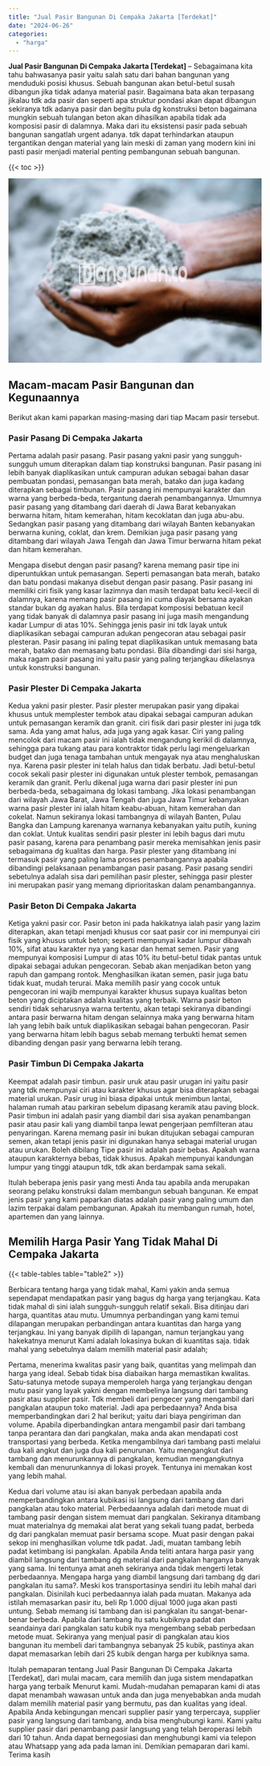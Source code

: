 ```yaml
---
title: "Jual Pasir Bangunan Di Cempaka Jakarta [Terdekat]"
date: "2024-06-26"
categories: 
  - "harga"
---
```


**Jual Pasir Bangunan Di Cempaka Jakarta \[Terdekat\]** – Sebagaimana kita tahu bahwasanya pasir yaitu salah satu dari bahan bangunan yang menduduki posisi khusus. Sebuah bangunan akan betul-betul susah dibangun jika tidak adanya material pasir. Bagaimana bata akan terpasang jikalau tdk ada pasir dan seperti apa struktur pondasi akan dapat dibangun sekiranya tdk adanya pasir dan begitu pula dg konstruksi beton bagaimana mungkin sebuah tulangan beton akan dihasilkan apabila tidak ada komposisi pasir di dalamnya. Maka dari itu eksistensi pasir pada sebuah bangunan sangatlah urgent adanya. tdk dapat terhindarkan ataupun tergantikan dengan material yang lain meski di zaman yang modern kini ini pasti pasir menjadi material penting pembangunan sebuah bangunan.

{{< toc >}}

![Jual Pasir Bangunan Di Cempaka Jakarta [Terdekat]](/images/jual-pasir-bangunan-50.png)

## Macam-macam Pasir Bangunan dan Kegunaannya

Berikut akan kami paparkan masing-masing dari tiap Macam pasir tersebut.

### Pasir Pasang Di Cempaka Jakarta

Pertama adalah pasir pasang. Pasir pasang yakni pasir yang sungguh-sungguh umum diterapkan dalam tiap konstruksi bangunan. Pasir pasang ini lebih banyak diaplikasikan untuk campuran adukan sebagai bahan dasar pembuatan pondasi, pemasangan bata merah, batako dan juga kadang diterapkan sebagai timbunan. Pasir pasang ini mempunyai karakter dan warna yang berbeda-beda, tergantung daerah penambangannya. Umumnya pasir pasang yang ditambang dari daerah di Jawa Barat kebanyakan berwarna hitam, hitam kemerahan, hitam kecoklatan dan juga abu-abu. Sedangkan pasir pasang yang ditambang dari wilayah Banten kebanyakan berwarna kuning, coklat, dan krem. Demikian juga pasir pasang yang ditambang dari wilayah Jawa Tengah dan Jawa Timur berwarna hitam pekat dan hitam kemerahan.

Mengapa disebut dengan pasir pasang? karena memang pasir tipe ini diperuntukkan untuk pemasangan. Seperti pemasangan bata merah, batako dan batu pondasi makanya disebut dengan pasir pasang. Pasir pasang ini memiliki ciri fisik yang kasar lazimnya dan masih terdapat batu kecil-kecil di dalamnya, karena memang pasir pasang ini cuma diayak bersama ayakan standar bukan dg ayakan halus. Bila terdapat komposisi bebatuan kecil yang tidak banyak di dalamnya pasir pasang ini juga masih mengandung kadar Lumpur di atas 10%. Sehingga jenis pasir ini tdk layak untuk diaplikasikan sebagai campuran adukan pengecoran atau sebagai pasir plesteran. Pasir pasang ini paling tepat diaplikasikan untuk memasang bata merah, batako dan memasang batu pondasi. Bila dibandingi dari sisi harga, maka ragam pasir pasang ini yaitu pasir yang paling terjangkau dikelasnya untuk konstruksi bangunan.

### Pasir Plester Di Cempaka Jakarta

Kedua yakni pasir plester. Pasir plester merupakan pasir yang dipakai khusus untuk memplester tembok atau dipakai sebagai campuran adukan untuk pemasangan keramik dan granit. ciri fisik dari pasir plester ini juga tdk sama. Ada yang amat halus, ada juga yang agak kasar. Ciri yang paling mencolok dari macam pasir ini ialah tidak mengandung kerikil di dalamnya, sehingga para tukang atau para kontraktor tidak perlu lagi mengeluarkan budget dan juga tenaga tambahan untuk mengayak nya atau menghaluskan nya. Karena pasir plester ini telah halus dan tidak berbatu. Jadi betul-betul cocok sekali pasir plester ini digunakan untuk plester tembok, pemasangan keramik dan granit. Perlu dikenal juga warna dari pasir plester ini pun berbeda-beda, sebagaimana dg lokasi tambang. Jika lokasi penambangan dari wilayah Jawa Barat, Jawa Tengah dan juga Jawa Timur kebanyakan warna pasir plester ini ialah hitam keabu-abuan, hitam kemerahan dan cokelat. Namun sekiranya lokasi tambangnya di wilayah Banten, Pulau Bangka dan Lampung karenanya warnanya kebanyakan yaitu putih, kuning dan coklat. Untuk kualitas sendiri pasir plester ini lebih bagus dari mutu pasir pasang, karena para penambang pasir mereka memisahkan jenis pasir sebagaimana dg kualitas dan harga. Pasir plester yang ditambang ini termasuk pasir yang paling lama proses penambangannya apabila dibandingi pelaksanaan penambangan pasir pasang. Pasir pasang sendiri sebetulnya adalah sisa dari pemilihan pasir plester, sehingga pasir plester ini merupakan pasir yang memang diprioritaskan dalam penambangannya.

### Pasir Beton Di Cempaka Jakarta

Ketiga yakni pasir cor. Pasir beton ini pada hakikatnya ialah pasir yang lazim diterapkan, akan tetapi menjadi khusus cor saat pasir cor ini mempunyai ciri fisik yang khusus untuk beton; seperti mempunyai kadar lumpur dibawah 10%, sifat atau karakter nya yang kasar dan hemat semen. Pasir yang mempunyai komposisi Lumpur di atas 10% itu betul-betul tidak pantas untuk dipakai sebagai adukan pengecoran. Sebab akan menjadikan beton yang rapuh dan gampang rontok. Menghasilkan ikatan semen, pasir juga batu tidak kuat, mudah terurai. Maka memilih pasir yang cocok untuk pengecoran ini wajib mempunyai karakter khusus supaya kualitas beton beton yang diciptakan adalah kualitas yang terbaik. Warna pasir beton sendiri tidak seharusnya warna tertentu, akan tetapi sekiranya dibandingi antara pasir berwarna hitam dengan selainnya maka yang berwarna hitam lah yang lebih baik untuk diaplikasikan sebagai bahan pengecoran. Pasir yang berwarna hitam lebih bagus sebab memang terbukti hemat semen dibanding dengan pasir yang berwarna lebih terang.

### Pasir Timbun Di Cempaka Jakarta

Keempat adalah pasir timbun. pasir uruk atau pasir urugan ini yaitu pasir yang tdk mempunyai ciri atau karakter khusus agar bisa diterapkan sebagai material urukan. Pasir urug ini biasa dipakai untuk menimbun lantai, halaman rumah atau parkiran sebelum dipasang keramik atau paving block. Pasir timbun ini adalah pasir yang diambil dari sisa ayakan penambangan pasir atau pasir kali yang diambil tanpa lewat pengerjaan pemfilteran atau penyaringan. Karena memang pasir ini bukan ditujukan sebagai campuran semen, akan tetapi jenis pasir ini digunakan hanya sebagai material urugan atau urukan. Boleh dibilang Tipe pasir ini adalah pasir bebas. Apakah warna ataupun karakternya bebas, tidak khusus. Apakah mempunyai kandungan lumpur yang tinggi ataupun tdk, tdk akan berdampak sama sekali.

Itulah beberapa jenis pasir yang mesti Anda tau apabila anda merupakan seorang pelaku konstruksi dalam membangun sebuah bangunan. Ke empat jenis pasir yang kami paparkan diatas adalah pasir yang paling umum dan lazim terpakai dalam pembangunan. Apakah itu membangun rumah, hotel, apartemen dan yang lainnya.

## Memilih Harga Pasir Yang Tidak Mahal Di Cempaka Jakarta

{{< table-tables table="table2" >}}

Berbicara tentang harga yang tidak mahal, Kami yakin anda semua sependapat mendapatkan pasir yang bagus dg harga yang terjangkau. Kata tidak mahal di sini ialah sungguh-sungguh relatif sekali. Bisa ditinjau dari harga, quantitas atau mutu. Umumnya perbandingan yang kami temui dilapangan merupakan perbandingan antara kuantitas dan harga yang terjangkau. Ini yang banyak dipilih di lapangan, namun terjangkau yang hakekatnya menurut Kami adalah lokasinya bukan di kuantitas saja. tidak mahal yang sebetulnya dalam memilih material pasir adalah;

Pertama, menerima kwalitas pasir yang baik, quantitas yang melimpah dan harga yang ideal. Sebab tidak bisa diabaikan harga memastikan kwalitas. Satu-satunya metode supaya memperoleh harga yang terjangkau dengan mutu pasir yang layak yakni dengan membelinya langsung dari tambang pasir atau supplier pasir. Tdk membeli dari pengecer yang mengambil dari pangkalan ataupun toko material. Jadi apa perbedaannya? Anda bisa memperbandingkan dari 2 hal berikut; yaitu dari biaya pengiriman dan volume. Apabila diperbandingkan antara mengambil pasir dari tambang tanpa perantara dan dari pangkalan, maka anda akan mendapati cost transportasi yang berbeda. Ketika mengambilnya dari tambang pasti melalui dua kali angkut dan juga dua kali penurunan. Yaitu mengangkut dari tambang dan menurunkannya di pangkalan, kemudian mengangkutnya kembali dan menurunkannya di lokasi proyek. Tentunya ini memakan kost yang lebih mahal.

Kedua dari volume atau isi akan banyak perbedaan apabila anda memperbandingkan antara kubikasi isi langsung dari tambang dan dari pangkalan atau toko material. Perbedaannya adalah dari metode muat di tambang pasir dengan sistem memuat dari pangkalan. Sekiranya ditambang muat materialnya dg memakai alat berat yang sekali tuang padat, berbeda dg dari pangkalan memuat pasir bersama scope. Muat pasir dengan pakai sekop ini menghasilkan volume tdk padat. Jadi, muatan tambang lebih padat ketimbang isi pangkalan. Apabila Anda teliti antara harga pasir yang diambil langsung dari tambang dg material dari pangkalan harganya banyak yang sama. Ini tentunya amat aneh sekiranya anda tidak mengerti letak perbedaannya. Mengapa harga yang diambil langsung dari tambang dg dari pangkalan itu sama?. Meski kos transportasinya sendiri itu lebih mahal dari pangkalan. Disinilah kuci perbedaannya ialah pada muatan. Makanya ada istilah memasarkan pasir itu, beli Rp 1.000 dijual 1000 juga akan pasti untung. Sebab memang isi tambang dan isi pangkalan itu sangat-benar-benar berbeda. Apabila dari tambang itu satu kubiknya padat dan seandainya dari pangkalan satu kubik nya mengembang sebab perbedaan metode muat. Sekiranya yang menjual pasir di pangkalan atau kios bangunan itu membeli dari tambangnya sebanyak 25 kubik, pastinya akan dapat memasarkan lebih dari 25 kubik dengan harga per kubiknya sama.

Itulah pemaparan tentang Jual Pasir Bangunan Di Cempaka Jakarta \[Terdekat\], dari mulai macam, cara memilih dan juga sistem mendapatkan harga yang terbaik Menurut kami. Mudah-mudahan pemaparan kami di atas dapat menambah wawasan untuk anda dan juga menyebabkan anda mudah dalam memilih material pasir yang bermutu, pas dan kualitas yang ideal. Apabila Anda kebingungan mencari supplier pasir yang terpercaya, supplier pasir yang langsung dari tambang, anda bisa menghubungi kami. Kami yaitu supplier pasir dari penambang pasir langsung yang telah beroperasi lebih dari 10 tahun. Anda dapat bernegosiasi dan menghubungi kami via telepon atau Whatsapp yang ada pada laman ini. Demikian pemaparan dari kami. Terima kasih
